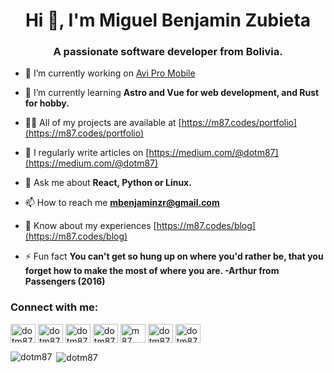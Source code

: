<h1 align="center">Hi 👋, I'm Miguel Benjamin Zubieta</h1>
<h3 align="center">A passionate software developer from Bolivia.</h3>

- 🔭 I’m currently working on [Avi Pro Mobile](https://github.com/Endurance-Soft/Avi-Pro-Mobile)

- 🌱 I’m currently learning **Astro and Vue for web development, and Rust for hobby.**

- 👨‍💻 All of my projects are available at [https://m87.codes/portfolio](https://m87.codes/portfolio)

- 📝 I regularly write articles on [https://medium.com/@dotm87](https://medium.com/@dotm87)

- 💬 Ask me about **React, Python or Linux.**

- 📫 How to reach me **mbenjaminzr@gmail.com**

- 📄 Know about my experiences [https://m87.codes/blog](https://m87.codes/blog)

- ⚡ Fun fact **You can't get so hung up on where you'd rather be, that you forget how to make the most of where you are. -Arthur from Passengers (2016)**

<h3 align="left">Connect with me:</h3>
<p align="left">
<a href="https://twitter.com/dotM87" target="blank"><img align="center" src="https://raw.githubusercontent.com/rahuldkjain/github-profile-readme-generator/master/src/images/icons/Social/twitter.svg" alt="dotm87" height="30" width="40" /></a>
<a href="https://linkedin.com/in/dotM87" target="blank"><img align="center" src="https://raw.githubusercontent.com/rahuldkjain/github-profile-readme-generator/master/src/images/icons/Social/linked-in-alt.svg" alt="dotm87" height="30" width="40" /></a>
<a href="https://instagram.com/dotm87_" target="blank"><img align="center" src="https://raw.githubusercontent.com/rahuldkjain/github-profile-readme-generator/master/src/images/icons/Social/instagram.svg" alt="dotm87" height="30" width="40" /></a>
<a href="https://medium.com/dotm87" target="blank"><img align="center" src="https://raw.githubusercontent.com/rahuldkjain/github-profile-readme-generator/master/src/images/icons/Social/medium.svg" alt="dotm87" height="30" width="40" /></a>
<a href="https://www.youtube.com/c/m87" target="blank"><img align="center" src="https://raw.githubusercontent.com/rahuldkjain/github-profile-readme-generator/master/src/images/icons/Social/youtube.svg" alt="m87" height="30" width="40" /></a>
<a href="https://codeforces.com/profile/dotm87" target="blank"><img align="center" src="https://raw.githubusercontent.com/rahuldkjain/github-profile-readme-generator/master/src/images/icons/Social/codeforces.svg" alt="dotm87" height="30" width="40" /></a>
<a href="https://www.leetcode.com/dotm87" target="blank"><img align="center" src="https://raw.githubusercontent.com/rahuldkjain/github-profile-readme-generator/master/src/images/icons/Social/leet-code.svg" alt="dotm87" height="30" width="40" /></a>
</p>

<p><img align="left" src="https://github-readme-stats.vercel.app/api/top-langs?username=dotm87&show_icons=true&locale=en&layout=compact" alt="dotm87" /></p>

<p>&nbsp;<img align="center" src="https://github-readme-streak-stats.herokuapp.com/?user=dotm87&" alt="dotm87" /></p>

